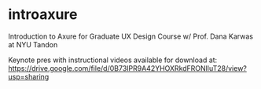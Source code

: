 # introaxure
Introduction to Axure for Graduate UX Design Course w/ Prof. Dana Karwas at NYU Tandon

Keynote pres with instructional videos available for download at:
https://drive.google.com/file/d/0B73IPR9A42YHOXRkdFRONlluT28/view?usp=sharing 
